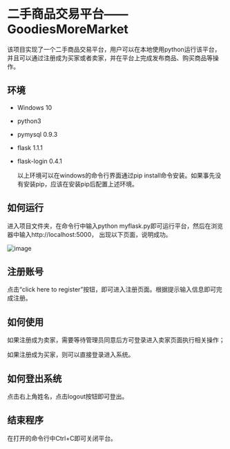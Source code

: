 # 二手商品交易平台——GoodiesMoreMarket

该项目实现了一个二手商品交易平台，用户可以在本地使用python运行该平台，并且可以通过注册成为买家或者卖家，并在平台上完成发布商品、购买商品等操作。

## 环境

- Windows 10

- python3

- pymysql 0.9.3

- flask 1.1.1

- flask-login 0.4.1

  以上环境可以在windows的命令行界面通过pip install命令安装。如果事先没有安装pip，应该在安装pip后配置上述环境。

## 如何运行

进入项目文件夹，在命令行中输入python myflask.py即可运行平台，然后在浏览器中输入http://localhost:5000， 出现以下页面，说明成功。

![image](https://github.com/Howllow/Second-Hand-Platform/blob/master/assets/1576770000960.png)

## 注册账号

点击“click here to register”按钮，即可进入注册页面。根据提示输入信息即可完成注册。

## 如何使用

如果注册成为卖家，需要等待管理员同意后方可登录进入卖家页面执行相关操作；

如果注册成为买家，则可以直接登录进入系统。

## 如何登出系统

点击右上角姓名，点击logout按钮即可登出。

## 结束程序

在打开的命令行中Ctrl+C即可关闭平台。



